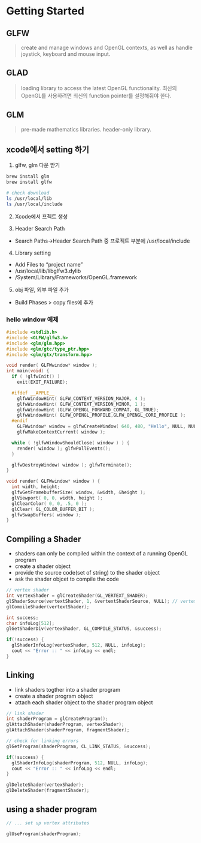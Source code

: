 # Getting Started

## GLFW

> create and manage windows and OpenGL contexts, as well as handle joystick, keyboard and mouse input.

## GLAD

> loading library to access the latest OpenGL functionality. 최신의 OpenGL를 사용하려면 최신의 function pointer를 설정해줘야 한다.

## GLM

> pre-made mathematics libraries. header-only library.

## xcode에서 setting 하기

1. glfw, glm 다운 받기

```bash
brew install glm
brew install glfw

# check download
ls /usr/local/lib
ls /usr/local/include
```

2. Xcode에서 프젝트 생성

3. Header Search Path

- Search Paths->Header Search Path 중 프로젝트 부분에 /usr/local/include

4. Library setting

- Add Files to “project name”
- /usr/local/lib/libglfw3.dylib
- /System/Library/Frameworks/OpenGL.framework

5. obj 파일, 외부 파일 추가

- Build Phases > copy files에 추가

### hello window 예제

```c++
#include <stdlib.h>
#include <GLFW/glfw3.h>
#include <glm/glm.hpp>
#include <glm/gtc/type_ptr.hpp>
#include <glm/gtx/transform.hpp>

void render( GLFWwindow* window );
int main(void) {
  if ( !glfwInit() )
    exit(EXIT_FAILURE);

  #ifdef __APPLE__
    glfwWindowHint( GLFW_CONTEXT_VERSION_MAJOR, 4 );
    glfwWindowHint( GLFW_CONTEXT_VERSION_MINOR, 1 );
    glfwWindowHint (GLFW_OPENGL_FORWARD_COMPAT, GL_TRUE);
    glfwWindowHint( GLFW_OPENGL_PROFILE,GLFW_OPENGL_CORE_PROFILE );
  #endif
    GLFWwindow* window = glfwCreateWindow( 640, 480, "Hello", NULL, NULL );
    glfwMakeContextCurrent( window );

  while ( !glfwWindowShouldClose( window ) ) {
    render( window ); glfwPollEvents();
  }

  glfwDestroyWindow( window ); glfwTerminate();
}

void render( GLFWwindow* window ) {
  int width, height;
  glfwGetFramebufferSize( window, &width, &height );
  glViewport( 0, 0, width, height );
  glClearColor( 0, 0, .5, 0 );
  glClear( GL_COLOR_BUFFER_BIT );
  glfwSwapBuffers( window );
}
```

## Compiling a Shader

- shaders can only be compiled within the context of a running OpenGL program
- create a shader object
- provide the source code(set of string) to the shader object
- ask the shader objcet to compile the code

```c++
// vertex shader
int vertexShader = glCreateShader(GL_VERTEXT_SHADER);
glShaderSource(vertextShader, 1, &vertextShaderSource, NULL); // vertextShaderSource는 shader codo(string set)
glComoileShader(vertextShader);

int success;
char infoLog[512];
glGetShaderDiv(vertexShader, GL_COMPILE_STATUS, &success);

if(!success) {
  glShaderInfoLog(vertexShader, 512, NULL, infoLog);
  cout << "Error :: " << infoLog << endl;
}
```

## Linking

- link shaders togther into a shader program
- create a shader program object
- attach each shader object to the shader program object

```c++
// link shader
int shaderProgram = glCreateProgram();
glAttachShader(shaderProgram, vertexShader);
glAttachShader(shaderProgram, fragmentShader);

// check for linking errors
glGetProgram(shaderProgram, CL_LINK_STATUS, &success);

if(!success) {
  glShaderInfoLog(shaderProgram, 512, NULL, infoLog);
  cout << "Error :: " << infoLog << endl;
}

glDeleteShader(vertexShader);
glDeleteShader(fragmentShader);
```

## using a shader program

```c++
// ... set up vertex attributes

glUseProgram(shaderProgram);
```
